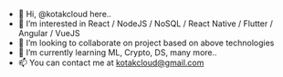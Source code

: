 - 👋 Hi, @kotakcloud here..
- 👀 I’m interested in React / NodeJS / NoSQL / React Native / Flutter / Angular / VueJS
- 💞️ I’m looking to collaborate on project based on above technologies
- 🌱 I’m currently learning ML, Crypto, DS, many more..
- 📫 You can contact me at kotakcloud@gmail.com

<!---
kotakcloud/kotakcloud is a ✨ special ✨ repository because its `README.md` (this file) appears on your GitHub profile.
You can click the Preview link to take a look at your changes.
--->
